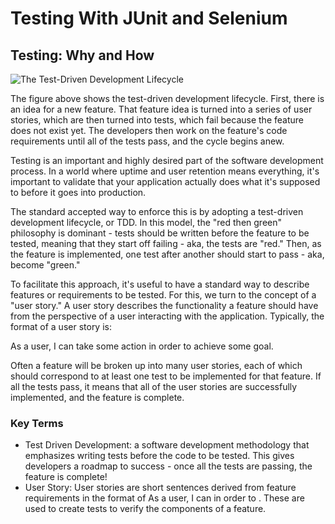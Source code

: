 # Testing With JUnit and Selenium
## Testing: Why and How
![The Test-Driven Development Lifecycle](https://user-images.githubusercontent.com/77028341/222091941-3fe76bfd-4b89-4017-afe3-ffdb4e028a23.png)

The figure above shows the test-driven development lifecycle. First, there is an idea for a new feature. That feature idea is turned into a series of user stories, which are then turned into tests, which fail because the feature does not exist yet. The developers then work on the feature's code requirements until all of the tests pass, and the cycle begins anew.

Testing is an important and highly desired part of the software development process. In a world where uptime and user retention means everything, it's important to validate that your application actually does what it's supposed to before it goes into production.

The standard accepted way to enforce this is by adopting a test-driven development lifecycle, or TDD. In this model, the "red then green" philosophy is dominant - tests should be written before the feature to be tested, meaning that they start off failing - aka, the tests are "red." Then, as the feature is implemented, one test after another should start to pass - aka, become "green."

To facilitate this approach, it's useful to have a standard way to describe features or requirements to be tested. For this, we turn to the concept of a "user story." A user story describes the functionality a feature should have from the perspective of a user interacting with the application. Typically, the format of a user story is:

As a user, I can take some action in order to achieve some goal.

Often a feature will be broken up into many user stories, each of which should correspond to at least one test to be implemented for that feature. If all the tests pass, it means that all of the user stories are successfully implemented, and the feature is complete.

### Key Terms
* Test Driven Development: a software development methodology that emphasizes writing tests before the code to be tested. This gives developers a roadmap to success - once all the tests are passing, the feature is complete!
* User Story: User stories are short sentences derived from feature requirements in the format of As a user, I can in order to . These are used to create tests to verify the components of a feature.
